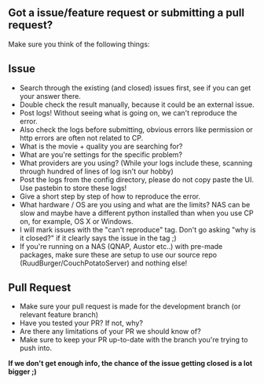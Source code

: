 ## Got a issue/feature request or submitting a pull request?

Make sure you think of the following things:

## Issue
 * Search through the existing (and closed) issues first, see if you can get your answer there.
 * Double check the result manually, because it could be an external issue. 
 * Post logs! Without seeing what is going on, we can't reproduce the error.
 * Also check the logs before submitting, obvious errors like permission or http errors are often not related to CP.
 * What is the movie + quality you are searching for?
 * What are you're settings for the specific problem?
 * What providers are you using? (While your logs include these, scanning through hundred of lines of log isn't our hobby)
 * Post the logs from the config directory, please do not copy paste the UI. Use pastebin to store these logs!
 * Give a short step by step of how to reproduce the error.
 * What hardware / OS are you using and what are the limits? NAS can be slow and maybe have a different python installed than when you use CP on, for example, OS X or Windows.
 * I will mark issues with the "can't reproduce" tag. Don't go asking "why is it closed?" if it clearly says the issue in the tag ;)
 * If you're running on a NAS (QNAP, Austor etc..) with pre-made packages, make sure these are setup to use our source repo (RuudBurger/CouchPotatoServer) and nothing else!

## Pull Request
 * Make sure your pull request is made for the development branch (or relevant feature branch)
 * Have you tested your PR? If not, why?
 * Are there any limitations of your PR we should know of?
 * Make sure to keep your PR up-to-date with the branch you're trying to push into.

**If we don't get enough info, the chance of the issue getting closed is a lot bigger ;)**

